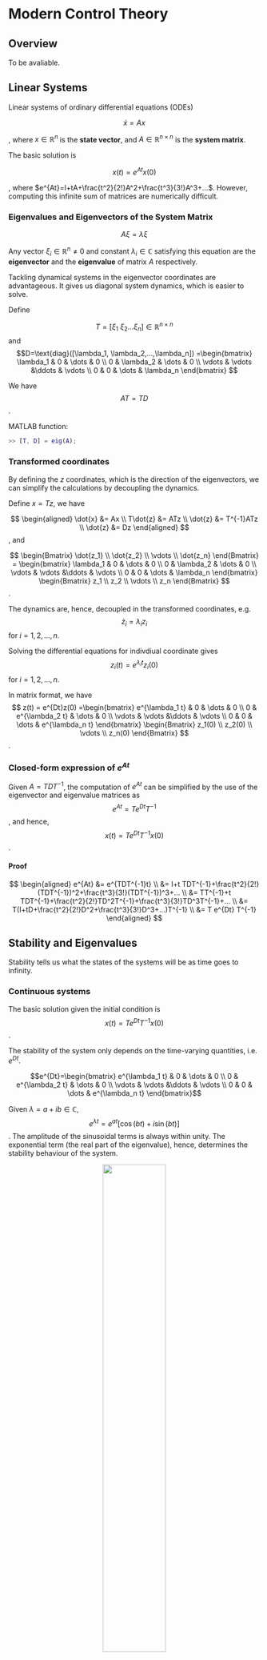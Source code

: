 # Modern Control Theory


## Overview

To be avaliable.

## Linear Systems

Linear systems of ordinary differential equations (ODEs) 

$$
\dot{x}=Ax
$$

, where $x \in \mathbb{R}^n$ is the **state vector**,
 and  $A \in \mathbb{R}^{n \times n}$ is the **system matrix**.


The basic solution is

$$
x(t) = e^{At}x(0)
$$

, where $e^{At}=I+tA+\frac{t^2}{2!}A^2+\frac{t^3}{3!}A^3+...$. 
However, computing this infinite sum of matrices are numerically difficult. 

### Eigenvalues and Eigenvectors of the System Matrix

$$A \xi = \lambda \xi$$

Any vector $\xi_i \in \mathbb{R}^n \neq 0$ and constant $\lambda_i \in \mathbb{C}$ satisfying this equation are the **eigenvector** and the **eigenvalue** of matrix $A$ respectively.

Tackling dynamical systems in the eigenvector coordinates are advantageous. It gives us diagonal system dynamics, which is easier to solve.

Define 

$$T=[\xi_1 \ \xi_2 ... \xi_n] \in \mathbb{R}^{n \times n}$$ and $$D=\text{diag}([\lambda_1, \lambda_2,...,\lambda_n])
=\begin{bmatrix}  
\lambda_1 & 0 & \dots & 0 \\  
0 & \lambda_2 & \dots & 0 \\
\vdots & \vdots &\ddots & \vdots \\
0 & 0 & \dots & \lambda_n
\end{bmatrix}
$$


We have $$AT=TD$$.

MATLAB function:
```matlab
>> [T, D] = eig(A);
```

### Transformed coordinates

By defining the $z$ coordinates, which is the direction of the eigenvectors, we can simplify the calculations by decoupling the dynamics. 
 
Define $x=Tz$, we have

$$
\begin{aligned}
\dot{x} &= Ax  \\
T\dot{z} &= ATz \\
\dot{z} &= T^{-1}ATz \\
\dot{z} &= Dz 
\end{aligned}
$$ , and

$$
\begin{Bmatrix}  
\dot{z_1} \\ \dot{z_2} \\ \vdots \\ \dot{z_n}
\end{Bmatrix}
= \begin{bmatrix}  
\lambda_1 & 0 & \dots & 0 \\  
0 & \lambda_2 & \dots & 0 \\
\vdots & \vdots &\ddots & \vdots \\
0 & 0 & \dots & \lambda_n
\end{bmatrix}
\begin{Bmatrix}
z_1 \\ z_2 \\ \vdots \\ z_n
\end{Bmatrix}
$$.


The dynamics are, hence, decoupled in the transformed coordinates, e.g. $$\dot{z}_i =  \lambda_i z_i$$ for $i=1,2,...,n$. 

Solving the differential equations for indivdiual coordinate gives $$z_i(t)=e^{\lambda_i t}z_i(0)$$ for $i=1,2,...,n$.

In matrix format, we have 
$$
z(t) = e^{Dt}z(0)
=\begin{bmatrix}  
e^{\lambda_1 t} & 0 & \dots & 0 \\  
0 & e^{\lambda_2 t} & \dots & 0 \\
\vdots & \vdots &\ddots & \vdots \\
0 & 0 & \dots & e^{\lambda_n t}
\end{bmatrix}
\begin{Bmatrix}
z_1(0) \\ z_2(0) \\ \vdots \\ z_n(0)
\end{Bmatrix}
$$.

### Closed-form expression of  $e^{At}$

Given $A=TDT^{-1}$, the computation of $e^{At}$ can be simplified by the use of the eigenvector and eigenvalue matrices as $$e^{At}=T e^{Dt} T^{-1}$$, and hence, $$x(t)=T e^{Dt} T^{-1}x(0)$$.

#### Proof
$$
\begin{aligned}
  e^{At} &= e^{TDT^{-1}t} \\
&= I+t TDT^{-1}+\frac{t^2}{2!}(TDT^{-1})^2+\frac{t^3}{3!}(TDT^{-1})^3+... \\
&= TT^{-1}+t TDT^{-1}+\frac{t^2}{2!}TD^2T^{-1}+\frac{t^3}{3!}TD^3T^{-1}+... \\
&= T(I+tD+\frac{t^2}{2!}D^2+\frac{t^3}{3!}D^3+...)T^{-1} \\
&= T e^{Dt} T^{-1} 
\end{aligned}
$$

## Stability and Eigenvalues



Stability tells us what the states of the systems will be as time goes to infinity.

### Continuous systems

The basic solution given the initial condition is $$x(t)=Te^{Dt}T^{-1}x(0)$$.

The stability of the system only depends on the time-varying quantities, i.e. $e^{Dt}$. 

$$e^{Dt}=\begin{bmatrix}  
e^{\lambda_1 t} & 0 & \dots & 0 \\  
0 & e^{\lambda_2 t} & \dots & 0 \\
\vdots & \vdots &\ddots & \vdots \\
0 & 0 & \dots & e^{\lambda_n t}
\end{bmatrix}$$


Given $\lambda = a + ib \in \mathbb{C}$, $$e^{\lambda t}=e^{at}[\cos{(bt)}+i\sin{(bt)}]$$. The amplitude of the sinusoidal terms is always within unity. The exponential term (the real part of the eigenvalue), hence, determines the stability behaviour of the system.

<p align="center">
	<img src="https://i.imgur.com/rpPx8Ug.jpg" 
	height="50%" width="50%"/>
</p>

> Source: https://youtu.be/h7nJ6ZL4Lf0?list=PLMrJAkhIeNNR20Mz-VpzgfQs5zrYi085m

The system is stable if and only if all the real part of the eigenvalues of the system matrix are non-positive. $$\text{Re}(\lambda_i) \leq0, \forall i = 1,2,...,n$$

To control an unstable system with feedbacks, e.g. $u=-Kx$, the system behaviours, as well as the eigenvalues, can be changed.

$$\dot{x}=Ax+Bu=Ax-BKx=(A-BK)x$$

<p align="center">
	<img src="https://i.imgur.com/bSMPYCA.jpg" 
	height="50%" width="50%"/>
</p>

> Source: https://youtu.be/h7nJ6ZL4Lf0?list=PLMrJAkhIeNNR20Mz-VpzgfQs5zrYi085m


### Discrete-time systems

$$x_{k+1}=\tilde{A}x_k$$, where $x_k=x(k\Delta t)$, and $\tilde{A}=e^{A \Delta t}$.

Given an initial condition $x_0=x(0)$, we can compute the whole set of dynamics at discrete time as $$\begin{aligned} x_1&=\tilde{A}x_0 \\ x_2&=\tilde{A}^2x_0 \\ x_3&=\tilde{A}^3x_0 \\ &\vdots \\ x_N&=\tilde{A}^Nx_0 \end{aligned}$$

Same as the continuous-time system matrix $A$, the discrete-time system matrix $\tilde{A}$ can be decomposed into the eigenvector and eigenvalue matrices as $$\tilde{A}=\tilde{T}\tilde{D}\tilde{T}^{-1}$$, and hence, $$x_N=\tilde{T}\tilde{D}^N\tilde{T}^{-1}x_0$$.

Simlilarly the eigenvalues determine the stability of the discrete-time system. The system is stable if and only if all the radius of the complex eigenvalues are less than or equal to $1$, i.e. $$|\tilde{\lambda}_i| \leq1, \forall i=1,2,...,n$$. The tilde (~) sign is an indication for the discrete-time space.

<p align="center">
	<img src="https://i.imgur.com/cLLAT5O.jpg" 
	height="50%" width="50%"/>
</p>

> Source: https://youtu.be/h7nJ6ZL4Lf0?list=PLMrJAkhIeNNR20Mz-VpzgfQs5zrYi085m



This can be seen by expressing the complex eigenvalues as a product of radius $R$ and angle $\theta$ as

$$\begin{aligned} 
\tilde{\lambda}&=Re^{i\theta} \\
\tilde{\lambda}^N&=R^Ne^{iN\theta}
\end{aligned}$$

The exponential part always has an amplitude within a unity.

## Linearizing Around a Fixed Point

The non-linear dynamics of a system of ODEs can be described as $$\dot{x}=f(x)$$, where $x \in \mathbb{R}^n$ is the state vector.

### Linearization steps

Step 1: find the fixed points $\bar{x}$ s.t. $f(\bar{x})=0$
Step 2: Linearize $f$ about $\bar{x}$ using the Jocabian matrix $\frac{Df}{Dx}|_{\bar{x}}=[\frac{\partial f_i}{\partial x_j}]$

### Example

Given
$$
	\begin{aligned} 
	\dot{x_1} &= f_1(x_1, x_2) = x_1x_2 \\
	\dot{x_2} &= f_2(x_1, x_2) = x_1^2+x_2^2
	 \end{aligned}
 $$, we have 
 $$
	 \frac{Df}{Dx}
	 =\begin{bmatrix}
		\frac{\partial f_1}{\partial x_1} & \frac{\partial f_1}{\partial x_2} \\
		\frac{\partial f_2}{\partial x_1} & \frac{\partial f_2}{\partial x_2}
	 \end{bmatrix}
	 = \begin{bmatrix}
	 x_2 & x_1 \\ 
	 2x_1 & 2x_2
	 \end{bmatrix}
$$, and hence 
$$
\begin{Bmatrix}
\dot{x_1} \\ \dot{x_2}
\end{Bmatrix}
	 \approx \begin{bmatrix}
	 \bar{x}_2 & \bar{x}_1 \\ 
	 2\bar{x}_1 & 2\bar{x}_2
	 \end{bmatrix} 
	 \begin{Bmatrix}
x_1 \\ x_2
\end{Bmatrix}
$$.

#### Proof

By the Taylor expression,

$$ \begin{aligned}
\dot{x}=f(x)&=f(\bar{x})+\frac{Df}{Dx}|_{\bar{x}} \cdot (x-\bar{x}) + \frac{D^2f}{Dx^2}|_{\bar{x}} \cdot (x-\bar{x})^2 + \dots  \\
&\approx f(\bar{x})+\frac{Df}{Dx}|_{\bar{x}} \cdot (x-\bar{x})
\end{aligned}
$$

By definition, we choose $\bar{x}$ s.t. $f(\bar{x})=0$, so
$$\Delta \dot{x} = \frac{Df}{Dx}|_{\bar{x}} \Delta x = A \Delta x$$


#### Remark
The approximation is only true around the vincinity of $\bar{x}$, where the system is instantaneous stable, by adding feedback control, e.g. $u=-Kx$, we aim to stablize the system around $\bar{x}$. Therefore, $A=\frac{Df}{Dx}|_{\bar{x}}$ can be considered as time-invariant, and is a good linear approximation of $f(x)$ within the space we're interested in.

### Example: Pendulum

Equation of Motion (EOM): $$\ddot{\theta}=-\frac{g}{L} \sin \theta -\delta \dot{\theta}$$. Assuming $g/L=1$, we simplify it as $$\ddot{\theta}=-\sin \theta -\delta \dot{\theta}$$.

State-space formulation:

$$\begin{Bmatrix} x_1 \\ x_2 \end{Bmatrix} = \begin{Bmatrix} \theta \\ \dot{\theta} \end{Bmatrix}$$, we have 
$$\begin{Bmatrix} \dot{x}_1 \\ \dot{x}_2 \end{Bmatrix} = \begin{bmatrix} x_2 \\ -\sin x_1 - \delta x_2\end{bmatrix}$$, which is a non-linear function of the state vector. 


## Motivation of Full-State Estimation

$$\dot{x}=Ax+Bu$$, where $x \in \mathbb{R}^n, u \in \mathbb{R}^q$.

With full state measurements, we can design the input as $u=-Kx$ to stabilise the system, and we have $$\dot{x} = Ax - BKx = (A-BK)x$$.

`<Insert the block diagram>`

In reality, we rarely have measurements on all states, i.e. $$y=Cx$$, where $y \in \mathbb{R}^p$ is the measured state vector, and $C \in \mathbb{R}^{p \times n}$ is the measurement matrix, mapping the state vector in $\mathbb{R}^n$ to the measurement vector in $\mathbb{R}^p$.

## Observability

The observability of $(A,C)$ tells us if a full-state estimation if possible with a system matrix $A$ and a measurement matrix $C$, or equavilently, if we can estimate any state $x$ from the time-series measurements $y(t)$.

MATLAB function:
```matlab
>> obsv(A, C)
```

In reality, we design an observer / an estimator, e.g. Kalman Filter, to obtain the full-state estimation, and then design a controller, e.g. LQR, to stabilise the system based on the estimation. 

`<Insert the block diagram>`

### Observablility matrix

$$\mathcal{O} = \begin{bmatrix} 
C \\ CA \\CA^2 \\ \vdots \\ CA^{n-1}
\end{bmatrix}$$

The system is observable if 
1. the rank of $\mathcal{O}$ is $n$ 
2. we can estimate $x$ from $y$.

MATLAB command:
```matlab
>> rank(obsv(A, C))
```

The Observability Gramian gives the information about the degree of observability.


```matlab
>> [U, S, V] = svd(obsv(A, C))
```

The columns of $V$ (the rows of $V^T$) are in order the most observable states in the state-space, i.e. the direction with the highest signal-to-noise ratio.

## Full-State Estimation

$$
\begin{aligned}
	\dot{x} &= Ax +Bu \\
	y &= Cx
\end{aligned}
$$, where $x \in \mathbb{R}^n, u \in \mathbb{R}^q, y \in \mathbb{R}^p$ are the state vector, input vector and measurement vector respectively.


`<Block diagram>`

The dynamics of the estimated state vector is formulated as
$$
\frac{d}{dt}\hat{x} = A\hat{x} +Bu + K_f(y-\hat{y})
$$, where $\hat{y} = C\hat{x}$.

$$
\begin{aligned}
	\frac{d}{dt}\hat{x} &= A\hat{x} +Bu + K_f y -K_f C \hat{x} \\
	&= (A-K_fC) \hat{x} + \begin{bmatrix} B &K_f\end{bmatrix} \begin{bmatrix} u \\ y \end{bmatrix}
\end{aligned}
$$. Hence, $\begin{bmatrix} u \\ y \end{bmatrix}$ is like the input to the full-state estimator, and $(A-K_fC)$ is like the system matrix, defining the dynamics of $\hat{x}$.

We can show if $(A-K_fC)$ is stable, $\hat{x}$ will stably converge to $x$, the true state.

### Estimation errors

The estimation error is defined as 
$$\epsilon = x - \hat{x} \in \mathbb{R}^n$$.

The rate of change of the estimation errors is hence

$$
\begin{aligned}
	\frac{d}{dt} \epsilon &= \frac{d}{dt} x - \frac{d}{dt} \hat{x} \\
	&= (Ax-Bu)-(A\hat{x}+Bu-K_fy-K_fC\hat{x}) \\
	&= A(x-\hat{x}) - K_f C (x-\hat{x}) \\
	&= (A-K_f C) \epsilon
\end{aligned}
$$

If $(A,C)$ is observable, then we can place the eigenvalues of $(A-K_f C)$ anywhere by choosing $K_f$.

This implies if the system is observable, the error $\epsilon$ can be made to converge to zero, or equivalently the full-state estimation $\hat{x}$ converges to the true state $x$. 

## The Kalman Filter

The Kalman filer is an analog of the linear quadrutic regulator (LQR) for optimal full-state estimation, given information on the process noise (modelling error) and measurement noise. 

### Mathematical formulation

$$
\begin{aligned}
	\dot{x}&=Ax+Bu+w_d \\
	y&=Cx+w_n
\end{aligned}
$$, where $w_d \in \mathbb{R}^n \sim N(0,V_d)$ is the process noise, and $w_n \in \mathbb{R}^p \sim N(0,V_n)$is the measurement noise. Both are assumed to be Gaussian processes.

The cost function for minimisation is $$J=\mathbb{E}{[(x-\hat{x})^T(x-\hat{x})]}$$.

### MATLAB command
```matlab
>> Kf = lqe(A, C, Vd, Vn)
```

## Linear Quadratic Gaussian (LQG)

`<Block diagram of LQG>`

Linear: linear system
Quadratic: a quadratic cost function
Gaussian: Gaussian white noises

$$
\frac{d}{dt} \begin{bmatrix} 
x \\ \epsilon
\end{bmatrix}
= \begin{bmatrix} 
(A-BK_r) & BK_r \\ 0 & (A-K_f C) 
\end{bmatrix}
\begin{bmatrix} 
x \\ \epsilon
\end{bmatrix} + \begin{bmatrix} 
I & 0 \\ I & -K_f
\end{bmatrix} 
\begin{bmatrix} 
w_d \\ w_n
\end{bmatrix}
$$

#### Proof

$$
\begin{aligned}
	\dot{x} &= Ax+Bu+w_d \\
	&= Ax - BK_r\hat{x} + w_d \\
	&= Ax - BK_rx + BK_r\epsilon + w_d
\end{aligned}
$$, given $u=-K_r\hat{x}$ and $\hat{x}=x-\epsilon$. Also,

$$
\dot{\epsilon} = (A-K_fC)\epsilon + w_d -K_f w_n
$$. Writing these two equations in block matrices gives the dynamics of state vector $\begin{bmatrix} 
x \\ \epsilon
\end{bmatrix}$.

## Introduction to Robust Control


There was a paper by John C. Doyle in 1978 that changes the modern control field: 
Guaranteed Margins for LQG Regulators (Doyle, 1978). ***Abstract -- There are none***. [Link](https://authors.library.caltech.edu/93672/1/01101812.pdf).

### Robustness and Performance

Robustness: a measure of how sensitive the system is to model uncertainties, time delays, disturbances, etc.

Performance: a measure of how fast the system responses.


## Three Equivalent Representations of Linear Systems

1. State-space representation:
$$\begin{aligned} 
	\dot{x} &= Ax+Bu \\
	y&=Cx
\end{aligned}$$

2. Frequency domain (transfer function):
$$G(s)=C(sI-A)^{-1}B$$

3. Time domain (impulse response):
$$y(t)=\int_{0}^{t}{h(t-\tau)u(\tau)d\tau}$$
<p align="center">
	<img src="https://i.imgur.com/mbrLdyx.png" 
	height="50%" width="50%"/>
</p>

> Source: https://pt.slideshare.net/AndreiPopescu9/transfer-function/5?smtNoRedir=1



### Transfer functions
When a linear system is excited with a sine wave, e.g. $u(t)=\sin(\omega t)$, the responses are also sinusoidal with the same frequency, e.g. $y(t)=A\sin(\omega t +\phi)$, and possibly a different amplitude and a shift in phrase. 

Magnitude of transfer function:
$$|G(i \omega)| = A$$

Angle of transfer function:
$$\angle G(i \omega) = \phi$$

## Example Frequency Response (Bode Plot) for Spring-Mass-Damper

### Equation of Motion
$$
m\ddot{x}+d\dot{x}+kx=u
$$

### Laplace Transform
 $$
 \begin{aligned}
 \mathcal{L}\bigg\{\frac{d}{dt}x\bigg\}&=s\bar{x}(x)-x(0) \\
& =s\bar{x}(s), \text{for x(0)=0}
  \end{aligned}
 $$

Also, 

$$
 \begin{aligned}
 \mathcal{L}\bigg\{\frac{d^2}{dt^2}x\bigg\}&=s^2\bar{x}(x)
  \end{aligned}
$$, where $\bar{x}$ is the Laplace transform of $x$.


To simply the model, assume $m=d=k=1$, and we have


$$\begin{aligned}
\ddot{x} + \dot{x} + x &=u \\
s^2\bar{x} + s\bar{x} + \bar{x} &= \bar{u} \\
G(s)  \coloneqq  \frac{\bar{x}}{\bar{u}}&=\frac{1}{s^2+s+1} 
\end{aligned}$$

`<Insert Bode Plot>`

## Laplace Transforms and Transfer Functions


### Laplace Transformation

It is a gen

Given the state-space formulation 
$$
\begin{aligned}
	\dot{x} &= Ax+Bu \\
	y &= Cx
\end{aligned}
$$, the Laplace transform of the equation of motion is
$$G(s) = C(sI - A)^{-1}B$$.

### Proof







## References

- Control Bootcamp (YouTube Playlist)
Prof. Steven L. Brunton. University of Washington.
<p align="center"><iframe width="560" height="315" src="https://www.youtube.com/embed/videoseries?list=PLMrJAkhIeNNR20Mz-VpzgfQs5zrYi085m" frameborder="0" allow="accelerometer; autoplay; encrypted-media; gyroscope; picture-in-picture" allowfullscreen></iframe><p>

- Data-driven Science and Engineering - Machine Learning, Dynamical Systems and Control
http://databookuw.com

---
More notes can be found on https://github.com/derekl-beep/cs-notes.

> Written with [StackEdit](https://stackedit.io/).
<!--stackedit_data:
eyJoaXN0b3J5IjpbLTEzMzUxMTIyNTAsLTE4NzI0NjE2ODAsMT
c3NTY5NjczNiwtMTQxMzk1NTUwMywtMjQ4NDIyMTc0LC0xOTAw
NDkyMDk3LC0yMDI0NjQ4NDYxLC05MjMwNTkxNjMsLTE0NjIxMT
c5ODEsMTc5OTg0NzY5OCwtMzkwNjU2MTA3LC0yMTA5MjUxMzQ1
LC04MjA3MjcxMCwtMTQ3MzI0MzIwMywyMDcyODI1MzM1LDc1Nj
c3MjI4NywtMTczMjkzOTQwNiwtMTcwODc4MjgwOCwtMTM1NDgw
NTQ5LC02MjcyNTE4OTddfQ==
-->
